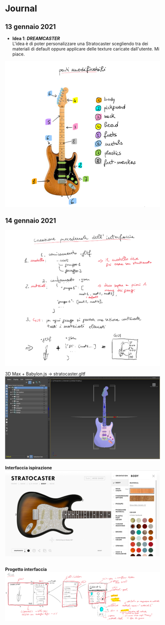 # Journal

## 13 gennaio 2021
* **Idea 1**: __*DREAMCASTER*__
\
L'idea è di poter personalizzare una Stratocaster scegliendo tra dei materiali di default oppure applicare delle texture caricate dall'utente.
Mi piace.

<img src="images/journal/parti_modificabili_chitarra.png" alt="Sketch delle parti modificabili" width="700">


## 14 gennaio 2021
<img src="images/journal/idea_generazione_gui.png" alt="Sketch delle parti modificabili" width="700">


3D Max + Babylon.js -> stratocaster.gltf
<img src="images/journal/organizzazione_modello.png" alt="Sketch delle parti modificabili" width="800">
\
\
**Interfaccia ispirazione**
\
<img src="images/journal/fender_configurator.png" alt="Sketch delle parti modificabili" width="800">

\
**Progetto interfaccia**
\
<img src="images/journal/schizzo_gui.png" alt="Sketch delle parti modificabili">
